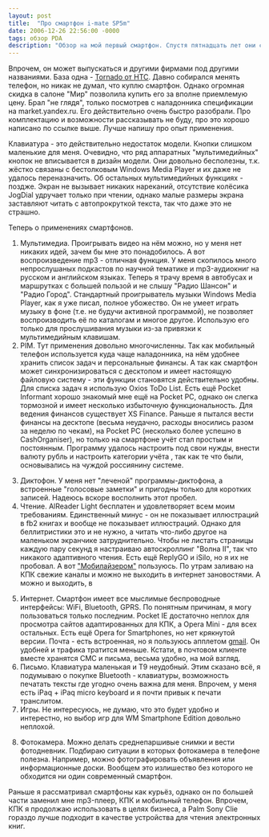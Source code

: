 ```yaml
---
layout: post
title:  "Про смартфон i-mate SP5m"
date: 2006-12-26 22:56:00 -0000
tags: обзор PDA
description: "Обзор на мой первый смартфон. Спустя пятнадцать лет они стали гораздо больше, намного быстрее, но едва ли удобнее. Получили новые функции, вроде навигатора или прличной камеры."
---
```


Впрочем, он может выпускаться и другими фирмами под другими названиями. База одна - <a href="http://www.mobile-review.com/pda/review/htc-tornado.shtml">Tornado от HTC</a>. Давно собирался менять телефон, но никак не думал, что куплю смартфон. Однако огромная скидка в салоне "Мир" позволила купить его за вполне приемлемую цену. Брал "не глядя", только посмотрев с наладонника спецификации на market.yandex.ru. Его действительно очень быстро разобрали. Про комплектацию и возможности рассказывать не буду, про это хорошо написано по ссылке выше. Лучше напишу про опыт применения.

Клавиатура - это действительно недостаток модели. Кнопки слишком маленькие для меня. Очевидно, что ряд аппаратных "мультимедийных" кнопок не вписывается в дизайн модели. Они довольно бесполезны, т.к. жёстко связаны с бестолковым Windows Media Player и их даже не удалось переназначить. Об остальных мультимедийных функциях - поздже. Экран не вызывает никаких нареканий, отсутствие колёсика JogDial удручает только при чтении, однако малые размеры экрана заставляют читать с автопрокруткой текста, так что даже это не страшно.

Теперь о применениях смартфонов.

1. Мультимедиа. Проигрывать видео на нём можно, но у меня нет никаких идей, зачем бы мне это понадобилось. А вот воспроизведение mp3 - отличная функция. У меня скопилось много непрослушаных подкастов по научной тематике и mp3-аудиокниг на русском и английском языках. Теперь я трачу время в автобусах и маршрутках с большей пользой и не слышу "Радио Шансон" и "Радио Город". Стандартный проигрыватель музыки Windows Media Player, как я уже писал, полное убожество. Он не умеет играть музыку в фоне (т.е. не будучи активной программой), не позволяет воспроизводить её по каталогам и многое другое. Использую его только для прослушивания музыки из-за привязки к мультимедийным клавишам.
2. PIM. Тут применения довольно многочисленны. Так как мобильный телефон используется куда чаще наладонника, на нём удобнее хранить список задач и персональные финансы. А так как смартфон может синхронизироваться с десктопом и имеет настоящую файловую систему - эти функции становятся действительно удобны. Для списка задач я использую Oxios ToDo List. Есть ещё Pocket Informant хорошо знакомый мне ещё на Pocket PC, однако он слегка тормозной и имеет несколько избыточную функциональность. Для ведения финансов существует XS Finance. Раньше я пытался вести финансы на десктопе (весьма неудачно, расходы вносились разом за неделю по чекам), на Pocket PC (несколько более успешно в CashOrganiser), но только на смартфоне учёт стал простым и постоянным. Программу удалось настроить под свои нужды, внести валюту рубль и настроить категории учёта , так как те что были, основывались на чуждой россиянину системе. 
3) Диктофон. У меня нет "леченой" программы-диктофона, а встроенные "голосовые заметки" и пригодны только для коротких записей. Надеюсь вскоре восполнить этот пробел.
4) Чтение.  AlReader Light бесплатен и удовлетворяет всем моим требованиям. Единственный минус - он не показывает иллюстраций в fb2 книгах и вообще не показывает иллюстраций. Однако для беллитристики это и не нужно, а читать что-либо другое на маленьком экранчике затруднительно. Чтобы не листать страницы каждую пару секунд я настраиваю автоскроллинг "Волна II", так что никакого адаптивного чтения. Есть ещё ReplyGO и iSilo, но я их не пробовал. А вот <a href="http://www.mobilizer.ru">"Мобилайзером"</a> пользуюсь. По утрам заливаю на КПК свежие каналы и можно не выходить в интернет зановостями. А можно и выходить, в
5. Интернет. Смартфон имеет все мыслимые беспроводные интерфейсы: WiFi, Bluetooth, GPRS. По понятным причинам, я могу пользоваться только последним. Pocket IE достаточно неплох для просмотра сайтов адаптированных для КПК, а Opera Mini - для всех остальных. Есть ещё Opera for Smartphones, но нет крякнутой версии. Почта - есть встроенная, но я пользуюсь апплетом <a href="http://www.gmail.com/app/">gmail</a>. Он удобней и трафика тратится меньше. Кстати, в почтовом клиенте вместе хранятся СМС и письма, весьма удобно, на мой взгляд.
6. Письмо. Клавиатура маленькая и Т9 неудобный. Этим сказано всё, я подумываю о покупке Bluetooth - клавиатуры, возможность печатать тексты где угодно очень важна для меня. Впрочем, у меня есть iPaq + iPaq micro keyboard и я почти привык к печати транслитом.
7. Игры. Не интересуюсь, не думаю, что это будет удобно и интерестно, но выбор игр для WM Smartphone Edition довольно неплохой.
8) Фотокамера. Можно делать среднепаршивые снимки и вести фотодневник. Подбираю ситуации в которых фотокамера в телефоне полезна. Например, можно фотографировать объявления или информационные доски. Вообщем это излишество без которого не обходится ни один современный смартфон.

Раньше я рассматривал смартфоны как курьёз, однако он по большей части заменил мне mp3-плеер, КПК и мобильный телефон. Впрочем, КПК я продолжаю использовать в целях бизнеса, а Palm Sony Clie гораздо лучше подходит в качестве устройства для чтения электронных книг.